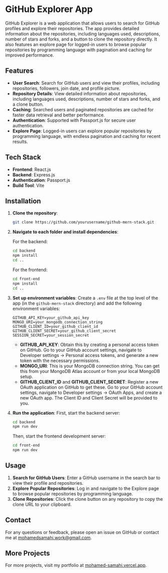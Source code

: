 # GitHub Explorer App

GitHub Explorer is a web application that allows users to search for GitHub profiles and explore their repositories. The app provides detailed information about the repositories, including languages used, descriptions, number of stars and forks, and a button to clone the repository directly. It also features an explore page for logged-in users to browse popular repositories by programming language with pagination and caching for improved performance.

## Features

- **User Search**: Search for GitHub users and view their profiles, including repositories, followers, join date, and profile picture.
- **Repository Details**: View detailed information about repositories, including languages used, descriptions, number of stars and forks, and a clone button.
- **Caching**: Searched users and paginated repositories are cached for faster data retrieval and better performance.
- **Authentication**: Supported with Passport.js for secure user authentication.
- **Explore Page**: Logged-in users can explore popular repositories by programming language, with endless pagination and caching for recent results.

## Tech Stack

- **Frontend**: React.js
- **Backend**: Express.js
- **Authentication**: Passport.js
- **Build Tool**: Vite

## Installation

1. **Clone the repository**:
    ```sh
    git clone https://github.com/yourusername/github-mern-stack.git
    ```

2. **Navigate to each folder and install dependencies**:

    For the backend:
    ```sh
    cd backend
    npm install
    cd ..
    ```

    For the frontend:
    ```sh
    cd front-end
    npm install
    cd ..
    ```

3. **Set up environment variables**:
    Create a `.env` file at the top level of the app (in the `github-mern-stack` directory) and add the following environment variables:

    ```env
    GITHUB_API_KEY=your_github_api_key
    MONGO_URI=your_mongodb_connection_string
    GITHUB_CLIENT_ID=your_github_client_id
    GITHUB_CLIENT_SECRET=your_github_client_secret
    SESSION_SECRET=your_session_secret
    ```

    - **GITHUB_API_KEY**: Obtain this by creating a personal access token on GitHub. Go to your GitHub account settings, navigate to Developer settings -> Personal access tokens, and generate a new token with the necessary permissions.
    - **MONGO_URI**: This is your MongoDB connection string. You can get this from your MongoDB Atlas account or from your local MongoDB setup.
    - **GITHUB_CLIENT_ID** and **GITHUB_CLIENT_SECRET**: Register a new OAuth application on GitHub to get these. Go to your GitHub account settings, navigate to Developer settings -> OAuth Apps, and create a new OAuth app. The Client ID and Client Secret will be provided to you.

4. **Run the application**:
    First, start the backend server:
    ```sh
    cd backend
    npm run dev
    ```

    Then, start the frontend development server:
    ```sh
    cd front-end
    npm run dev
    ```

## Usage

1. **Search for GitHub Users**: Enter a GitHub username in the search bar to view their profile and repositories.
2. **Explore Popular Repositories**: Log in and navigate to the Explore page to browse popular repositories by programming language.
3. **Clone Repositories**: Click the clone button on any repository to copy the clone URL to your clipboard.

## Contact

For any questions or feedback, please open an issue on GitHub or contact me at [mohamedsamahi.work@gmail.com](mailto:mohamedsamahi.work@gmail.com).

## More Projects

For more projects, visit my portfolio at [mohamed-samahi.vercel.app](https://mohamed-samahi.vercel.app/).
